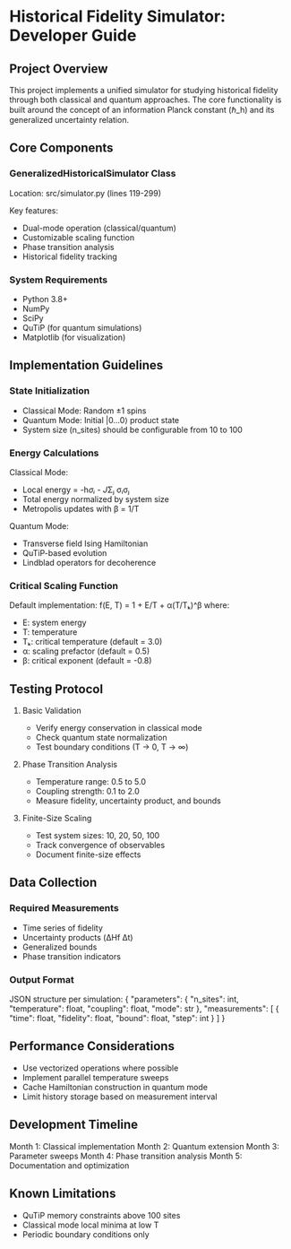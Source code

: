 # Historical Fidelity Simulator: Developer Guide

## Project Overview
This project implements a unified simulator for studying historical fidelity through both classical and quantum approaches. The core functionality is built around the concept of an information Planck constant (ℏ_h) and its generalized uncertainty relation.

## Core Components

### GeneralizedHistoricalSimulator Class
Location: src/simulator.py (lines 119-299)

Key features:
- Dual-mode operation (classical/quantum)
- Customizable scaling function
- Phase transition analysis
- Historical fidelity tracking

### System Requirements
- Python 3.8+
- NumPy
- SciPy
- QuTiP (for quantum simulations)
- Matplotlib (for visualization)

## Implementation Guidelines

### State Initialization
- Classical Mode: Random ±1 spins
- Quantum Mode: Initial |0...0⟩ product state
- System size (n_sites) should be configurable from 10 to 100

### Energy Calculations
Classical Mode:
- Local energy = -h*σᵢ - J*Σⱼ σᵢσⱼ
- Total energy normalized by system size
- Metropolis updates with β = 1/T

Quantum Mode:
- Transverse field Ising Hamiltonian
- QuTiP-based evolution
- Lindblad operators for decoherence

### Critical Scaling Function
Default implementation:
f(E, T) = 1 + E/T + α(T/Tₖ)^β
where:
- E: system energy
- T: temperature
- Tₖ: critical temperature (default = 3.0)
- α: scaling prefactor (default = 0.5)
- β: critical exponent (default = -0.8)

## Testing Protocol

1. Basic Validation
   - Verify energy conservation in classical mode
   - Check quantum state normalization
   - Test boundary conditions (T → 0, T → ∞)

2. Phase Transition Analysis
   - Temperature range: 0.5 to 5.0
   - Coupling strength: 0.1 to 2.0
   - Measure fidelity, uncertainty product, and bounds

3. Finite-Size Scaling
   - Test system sizes: 10, 20, 50, 100
   - Track convergence of observables
   - Document finite-size effects

## Data Collection

### Required Measurements
- Time series of fidelity
- Uncertainty products (ΔHf Δt)
- Generalized bounds
- Phase transition indicators

### Output Format
JSON structure per simulation:
{
    "parameters": {
        "n_sites": int,
        "temperature": float,
        "coupling": float,
        "mode": str
    },
    "measurements": [
        {
            "time": float,
            "fidelity": float,
            "bound": float,
            "step": int
        }
    ]
}

## Performance Considerations
- Use vectorized operations where possible
- Implement parallel temperature sweeps
- Cache Hamiltonian construction in quantum mode
- Limit history storage based on measurement interval

## Development Timeline
Month 1: Classical implementation
Month 2: Quantum extension
Month 3: Parameter sweeps
Month 4: Phase transition analysis
Month 5: Documentation and optimization

## Known Limitations
- QuTiP memory constraints above 100 sites
- Classical mode local minima at low T
- Periodic boundary conditions only
